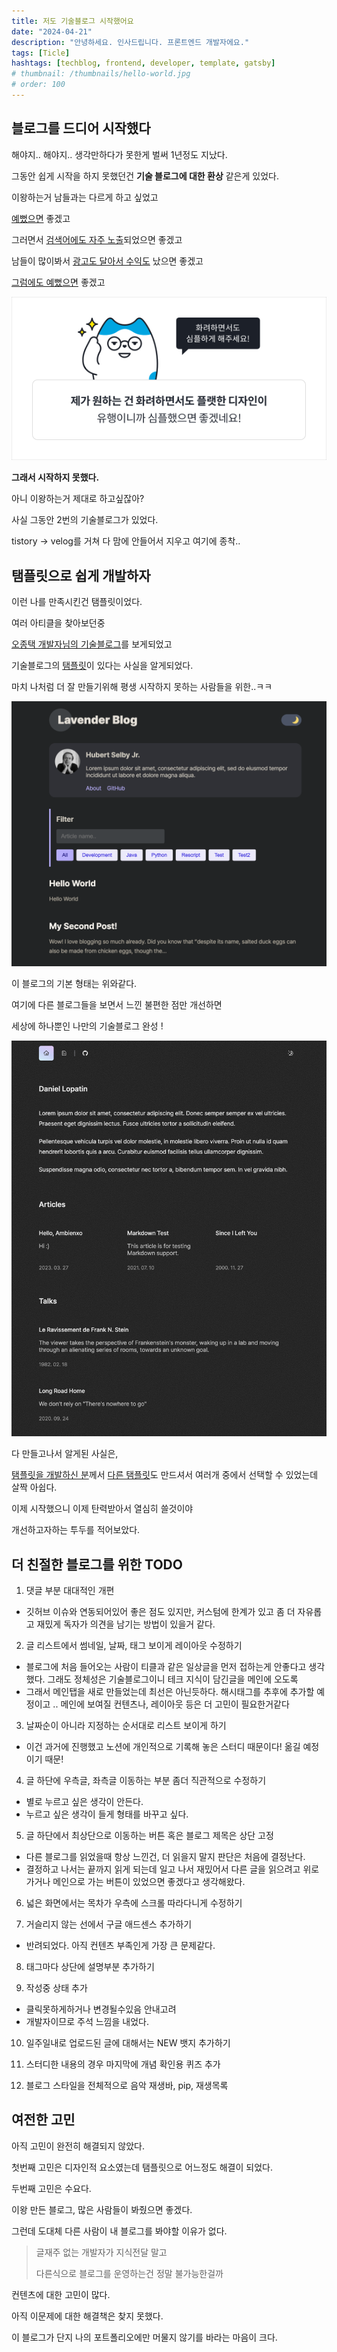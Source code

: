 ```yaml
---
title: 저도 기술블로그 시작했어요
date: "2024-04-21"
description: "안녕하세요. 인사드립니다. 프론트엔드 개발자에요."
tags: [Ticle]
hashtags: [techblog, frontend, developer, template, gatsby]
# thumbnail: /thumbnails/hello-world.jpg
# order: 100
---
```


## 블로그를 드디어 시작했다

해야지.. 해야지.. 생각만하다가 못한게 벌써 1년정도 지났다.

그동안 쉽게 시작을 하지 못했던건 **기술 블로그에 대한 환상** 같은게 있었다.

이왕하는거 남들과는 다르게 하고 싶었고

<u>예뻤으면</u> 좋겠고

그러면서 <u>검색어에도 자주 노출</u>되었으면 좋겠고

남들이 많이봐서 <u>광고도 달아서 수익도</u> 났으면 좋겠고

<u>그럼에도 예뻤으면</u> 좋겠고

<img src="./img/24-04-21-1.png" alt="Requirements"/>

**그래서 시작하지 못했다.**

아니 이왕하는거 제대로 하고싶잖아?

사실 그동안 2번의 기술블로그가 있었다.

tistory -> velog를 거쳐 다 맘에 안들어서 지우고 여기에 종착..

## 탬플릿으로 쉽게 개발하자

이런 나를 만족시킨건 탬플릿이었다.

여러 아티클을 찾아보던중

[오종택 개발자님의 기술블로그](https://saengmotmi.netlify.app/)를 보게되었고

기술블로그의 [탬플릿](https://gatsby-starter-lavender.vercel.app)이 있다는 사실을 알게되었다.

마치 나처럼 더 잘 만들기위해 평생 시작하지 못하는 사람들을 위한..ㅋㅋ

<img src="./img/24-04-21-2.png" alt="Lavender blog template"/>

이 블로그의 기본 형태는 위와같다.

여기에 다른 블로그들을 보면서 느낀 불편한 점만 개선하면

세상에 하나뿐인 나만의 기술블로그 완성 !

<img src="./img/24-04-21-3.png" alt="Ambienxo blog template"/>

다 만들고나서 알게된 사실은,

[탬플릿을 개발하신 분](https://github.com/blurfx)께서 [다른 탬플릿](https://ambienxo.vercel.app)도 만드셔서 여러개 중에서 선택할 수 있었는데 살짝 아쉽다.

이제 시작했으니 이제 탄력받아서 열심히 쓸것이야

개선하고자하는 투두를 적어보았다.

## 더 친절한 블로그를 위한 TODO

1. 댓글 부분 대대적인 개편

- 깃허브 이슈와 연동되어있어 좋은 점도 있지만, 커스텀에 한계가 있고 좀 더 자유롭고 재밌게 독자가 의견을 남기는 방법이 있을거 같다.

2. 글 리스트에서 썸네일, 날짜, 태그 보이게 레이아웃 수정하기

- 블로그에 처음 들어오는 사람이 티클과 같은 일상글을 먼저 접하는게 안좋다고 생각했다. 그래도 정체성은 기술블로그이니 테크 지식이 담긴글을 메인에 오도록
- 그래서 메인탭을 새로 만들었는데 최선은 아닌듯하다. 해시태그를 추후에 추가할 예정이고 .. 메인에 보여질 컨텐츠나, 레이아웃 등은 더 고민이 필요한거같다

3. 날짜순이 아니라 지정하는 순서대로 리스트 보이게 하기

- 이건 과거에 진행했고 노션에 개인적으로 기록해 놓은 스터디 때문이다! 옮길 예정이기 때문!

4. 글 하단에 우측글, 좌측글 이동하는 부분 좀더 직관적으로 수정하기

- 별로 누르고 싶은 생각이 안든다.
- 누르고 싶은 생각이 들게 형태를 바꾸고 싶다.

5. 글 하단에서 최상단으로 이동하는 버튼 혹은 블로그 제목은 상단 고정

- 다른 블로그를 읽었을때 항상 느낀건, 더 읽을지 말지 판단은 처음에 결정난다.
- 결정하고 나서는 끝까지 읽게 되는데 일고 나서 재밌어서 다른 글을 읽으려고 위로가거나 메인으로 가는 버튼이 있었으면 좋겠다고 생각해왔다.

6. 넓은 화면에서는 목차가 우측에 스크롤 따라다니게 수정하기

7. 거슬리지 않는 선에서 구글 애드센스 추가하기

- 반려되었다. 아직 컨텐츠 부족인게 가장 큰 문제같다.

8. 태그마다 상단에 설명부분 추가하기

9. 작성중 상태 추가

- 클릭못하게하거나 변경될수있음 안내고려
- 개발자이므로 주석 느낌을 내었다.

10. 일주일내로 업로드된 글에 대해서는 NEW 뱃지 추가하기

11. 스터디한 내용의 경우 마지막에 개념 확인용 퀴즈 추가

12. 블로그 스타일을 전체적으로 음악 재생바, pip, 재생목록

## 여전한 고민

아직 고민이 완전히 해결되지 않았다.

첫번째 고민은 디자인적 요소였는데 탬플릿으로 어느정도 해결이 되었다.

두번째 고민은 수요다.

이왕 만든 블로그, 많은 사람들이 봐줬으면 좋겠다.

그런데 도대체 다른 사람이 내 블로그를 봐야할 이유가 없다.

> 글재주 없는 개발자가 지식전달 말고
>
> 다른식으로 블로그를 운영하는건 정말 불가능한걸까

컨텐츠에 대한 고민이 많다.

아직 이문제에 대한 해결책은 찾지 못했다.

이 블로그가 단지 나의 포트폴리오에만 머물지 않기를 바라는 마음이 크다.
